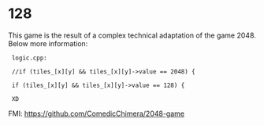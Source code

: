 # 128

This game is the result of a complex technical adaptation of the game 2048. Below more information:
	    
     logic.cpp:
	    
     //if (tiles_[x][y] && tiles_[x][y]->value == 2048) {
	    
     if (tiles_[x][y] && tiles_[x][y]->value == 128) {
	    
     XD

FMI: https://github.com/ComedicChimera/2048-game
